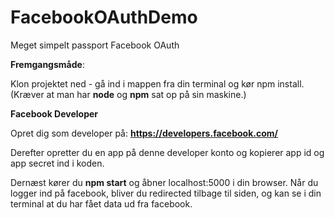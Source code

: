 # FacebookOAuthDemo
Meget simpelt passport Facebook OAuth

**Fremgangsmåde**:

Klon projektet ned - gå ind i mappen fra din terminal og kør npm install. (Kræver at man har **node** og **npm** sat op på sin maskine.)

**Facebook Developer**

Opret dig som developer på: **https://developers.facebook.com/**

Derefter opretter du en app på denne developer konto og kopierer app id og app secret ind i koden. 

Dernæst kører du **npm start** og åbner localhost:5000 i din browser. Når du logger ind på facebook, bliver du redirected tilbage til siden, og kan se i din terminal at du har fået data ud fra facebook.
